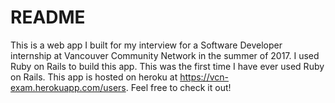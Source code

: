 # README

This is a web app I built for my interview for a Software Developer internship at Vancouver Community Network in the summer of 2017.
I used Ruby on Rails to build this app. This was the first time I have ever used Ruby on Rails.
This app is hosted on heroku at https://vcn-exam.herokuapp.com/users. Feel free to check it out!
